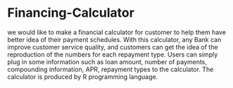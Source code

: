 # Financing-Calculator

we would like to make a financial calculator for customer to help them have better idea of their payment schedules. With this calculator, any Bank can improve customer service quality, and customers can get the idea of the reproduction of the numbers for each repayment type. Users can simply plug in some information such as loan amount, number of payments, compounding information, APR, repayment types to the calculator. The calculator is produced by R programming language.
